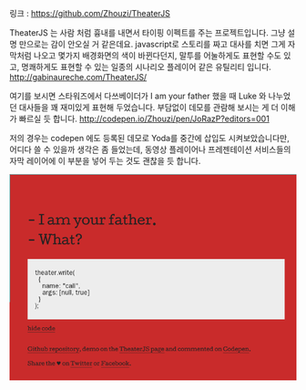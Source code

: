링크 : https://github.com/Zhouzi/TheaterJS

TheaterJS 는 사람 처럼 흉내를 내면서 타이핑 이펙트를 주는 프로젝트입니다. 그냥 설명 만으로는 감이 안오실 거 같은데요. javascript로 스토리를 짜고 대사를 치면 그게 자막처럼 나오고 몇가지 배경화면의 색이 바뀐다던지, 말투를 어눌하게도 표현할 수도 있고, 명쾌하게도 표현할 수 있는 일종의 시나리오 플레이어 같은 유틸리티 입니다.
http://gabinaureche.com/TheaterJS/

여기를 보시면 스타워즈에서 다쓰베이더가 I am your father 했을 때 Luke 와 나누었던 대사들을 꽤 재미있게 표현해 두었습니다. 부담없이 데모를 관람해 보시는 게 더 이해가 빠르실 듯 합니다.
http://codepen.io/Zhouzi/pen/JoRazP?editors=001

저의 경우는 codepen 에도 등록된 데모로 Yoda를 중간에 삽입도 시켜보았습니다만, 어디다 쓸 수 있을까 생각은 좀 들었는데, 동영상 플레이어나 프레젠테이션 서비스들의 자막 레이어에 이 부분을 넣어 두는 것도 괜찮을 듯 합니다.

![이미지1](img/001$20.png)
